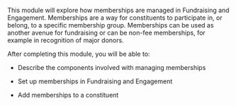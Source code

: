 This module will explore how memberships are managed in Fundraising and Engagement. Memberships are a way for constituents to participate in, or belong, to a specific membership group. Memberships can be used as another avenue for fundraising or can be non-fee memberships, for example in recognition of major donors.

After completing this module, you will be able to:

-   Describe the components involved with managing memberships

-   Set up memberships in Fundraising and Engagement

-   Add memberships to a constituent
